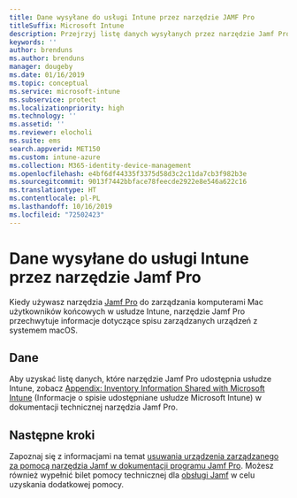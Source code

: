 ```yaml
---
title: Dane wysyłane do usługi Intune przez narzędzie JAMF Pro
titleSuffix: Microsoft Intune
description: Przejrzyj listę danych wysyłanych przez narzędzie Jamf Pro do usługi Microsoft Intune podczas integrowania narzędzia Jamf Pro w celu zarządzania komputerami Mac w usłudze Intune.
keywords: ''
author: brenduns
ms.author: brenduns
manager: dougeby
ms.date: 01/16/2019
ms.topic: conceptual
ms.service: microsoft-intune
ms.subservice: protect
ms.localizationpriority: high
ms.technology: ''
ms.assetid: ''
ms.reviewer: elocholi
ms.suite: ems
search.appverid: MET150
ms.custom: intune-azure
ms.collection: M365-identity-device-management
ms.openlocfilehash: e4bf6df44335f3375d58d3c2c11da7cb3f982b3e
ms.sourcegitcommit: 9013f7442bbface78feecde2922e8e546a622c16
ms.translationtype: HT
ms.contentlocale: pl-PL
ms.lasthandoff: 10/16/2019
ms.locfileid: "72502423"
---
```

# <a name="data-jamf-pro-sends-to-intune"></a>Dane wysyłane do usługi Intune przez narzędzie Jamf Pro

Kiedy używasz narzędzia [Jamf Pro](https://www.jamf.com) do zarządzania komputerami Mac użytkowników końcowych w usłudze Intune, narzędzie Jamf Pro przechwytuje informacje dotyczące spisu zarządzanych urządzeń z systemem macOS. 

## <a name="data"></a>Dane  
Aby uzyskać listę danych, które narzędzie Jamf Pro udostępnia usłudze Intune, zobacz [Appendix: Inventory Information Shared with Microsoft Intune](https://docs.jamf.com/technical-papers/jamf-pro/microsoft-intune/10.9.0/Appendix__Inventory_Information_Shared_with_Microsoft_Intune.html) (Informacje o spisie udostępniane usłudze Microsoft Intune) w dokumentacji technicznej narzędzia Jamf Pro. 

<!--  
Jamf Pro reports the following information to Intune:  

* Device Azure AD ID
* JAMF Inventory State (inventory state of a computer checked in with Jamf Pro within the last 24 hours)
* OS Version
* User Azure AD ID
* Encrypted (FileVault 2)
* Gatekeeper Status
* Password: minimum number of character sets
* Password expiration (days)
* Password Type - simple, alphanumeric, or unknown
* Prevent Auto Login
* Required Passcode Length
* Password: number of previous passwords to prevent reuse
* System Integrity Protection
* Last Check-In Time
* Architecture Type
* Available RAM Slots
* Battery Capacity
* Boot ROM
* Bus Speed
* Cache Size
* Device Name
* Domain Join
* Jamf ID
* MAC address
* Make
* Model
* Model Identifier
* NIC Speed
* Number of Cores
* Number of Processors
* OS
* Platform
* Processor Speed
* Processor Type
* Secondary MAC Address
* Serial Number
* SMC Version
* Total RAM
* UDID
* User Email
--> 

<!-- 
You can remove a Jamf-managed device from the Intune console by selecting **Delete** in the **All devices** view. Bulk device deletion can be enabled by selecting multiple devices and clicking **Delete**.
-->

## <a name="next-steps"></a>Następne kroki
Zapoznaj się z informacjami na temat [usuwania urządzenia zarządzanego za pomocą narzędzia Jamf w dokumentacji programu Jamf Pro](https://www.jamf.com/jamf-nation/articles/80/unmanaging-computers-while-preserving-their-inventory-information). Możesz również wypełnić bilet pomocy technicznej dla [obsługi Jamf](https://www.jamf.com/support/) w celu uzyskania dodatkowej pomocy. 

